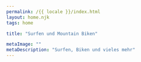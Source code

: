 ```yaml
---
permalink: /{{ locale }}/index.html
layout: home.njk
tags: home

title: "Surfen und Mountain Biken"

metaImage: ""
metaDescription: "Surfen, Biken und vieles mehr"
---
```


